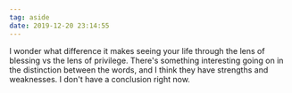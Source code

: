 ```yaml
---
tag: aside
date: 2019-12-20 23:14:55
---
```

I wonder what difference it makes seeing your life through the lens of blessing vs the lens of privilege. There's something interesting going on in the distinction between the words, and I think they have strengths and weaknesses. I don't have a conclusion right now. 